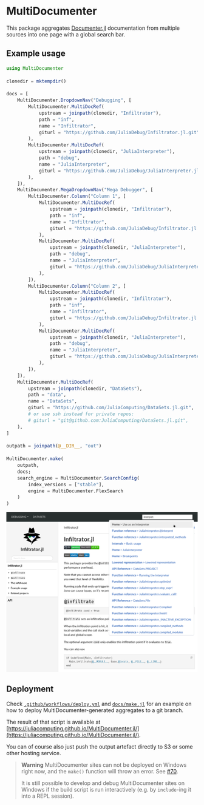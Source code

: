 # MultiDocumenter

This package aggregates [Documenter.jl](https://github.com/JuliaDocs/Documenter.jl) documentation from multiple sources into one page with a global search bar.

## Example usage
```julia
using MultiDocumenter

clonedir = mktempdir()

docs = [
    MultiDocumenter.DropdownNav("Debugging", [
        MultiDocumenter.MultiDocRef(
            upstream = joinpath(clonedir, "Infiltrator"),
            path = "inf",
            name = "Infiltrator",
            giturl = "https://github.com/JuliaDebug/Infiltrator.jl.git",
        ),
        MultiDocumenter.MultiDocRef(
            upstream = joinpath(clonedir, "JuliaInterpreter"),
            path = "debug",
            name = "JuliaInterpreter",
            giturl = "https://github.com/JuliaDebug/JuliaInterpreter.jl.git",
        ),
    ]),
    MultiDocumenter.MegaDropdownNav("Mega Debugger", [
        MultiDocumenter.Column("Column 1", [
            MultiDocumenter.MultiDocRef(
                upstream = joinpath(clonedir, "Infiltrator"),
                path = "inf",
                name = "Infiltrator",
                giturl = "https://github.com/JuliaDebug/Infiltrator.jl.git",
            ),
            MultiDocumenter.MultiDocRef(
                upstream = joinpath(clonedir, "JuliaInterpreter"),
                path = "debug",
                name = "JuliaInterpreter",
                giturl = "https://github.com/JuliaDebug/JuliaInterpreter.jl.git",
            ),
        ]),
        MultiDocumenter.Column("Column 2", [
            MultiDocumenter.MultiDocRef(
                upstream = joinpath(clonedir, "Infiltrator"),
                path = "inf",
                name = "Infiltrator",
                giturl = "https://github.com/JuliaDebug/Infiltrator.jl.git",
            ),
            MultiDocumenter.MultiDocRef(
                upstream = joinpath(clonedir, "JuliaInterpreter"),
                path = "debug",
                name = "JuliaInterpreter",
                giturl = "https://github.com/JuliaDebug/JuliaInterpreter.jl.git",
            ),
        ]),
    ]),
    MultiDocumenter.MultiDocRef(
        upstream = joinpath(clonedir, "DataSets"),
        path = "data",
        name = "DataSets",
        giturl = "https://github.com/JuliaComputing/DataSets.jl.git",
        # or use ssh instead for private repos:
        # giturl = "git@github.com:JuliaComputing/DataSets.jl.git",
    ),
]

outpath = joinpath(@__DIR__, "out")

MultiDocumenter.make(
    outpath,
    docs;
    search_engine = MultiDocumenter.SearchConfig(
        index_versions = ["stable"],
        engine = MultiDocumenter.FlexSearch
    )
)
```

![example](sample.png)

## Deployment

Check [`.github/workflows/deploy.yml`](.github/workflows/deploy.yml) and [`docs/make.jl`](docs/make.jl) for an example on how to deploy MultiDocumenter-generated aggregates to a git branch.

The result of that script is available at [https://juliacomputing.github.io/MultiDocumenter.jl/](https://juliacomputing.github.io/MultiDocumenter.jl/).

You can of course also just push the output artefact directly to S3 or some other hosting service.

> **Warning**
> MultiDocumenter sites can not be deployed on Windows right now, and the `make()` function will throw an error.
> See [#70](https://github.com/JuliaComputing/MultiDocumenter.jl/issues/70).
>
> It is still possible to develop and debug MultiDocumenter sites on Windows if the build script is run interactively (e.g. by `include`-ing it into a REPL session).
